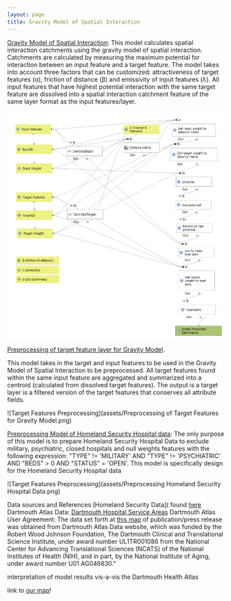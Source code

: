 ```yaml
---
layout: page
title: Gravity Model of Spatial Interaction
---
```


[Gravity Model of Spatial Interaction](C:\github\stevenmontilla.github.io\gravity\models/GravityModel.model3):
This model calculates spatial interaction catchments using the gravity model of spatial interaction.
Catchments are calculated by measuring the maximum potential for interaction between an input feature
and a target feature. The model takes into account three factors that can be customized: attractiveness of target
features (α), friction of distance (β) and emissivity of input features (λ). All input features that have highest
 potential interaction with the same target feature are dissolved into a spatial interaction catchment feature of
  the same layer format as the input features/layer.

![Gravity Model](assets/GravityModelofSpatialInteraction.png)

[Preprocessing of target feature layer for Gravity Model](C:\github\stevenmontilla.github.io\gravity\models/targetFt.model3).

This model takes in the target and input features to be used in the Gravity Model of Spatial Interaction to be preprocessed.
All target features found within the same input feature are aggregated and summarized into a centroid (calculated from dissolved target features).
The output is a target layer is a filtered version of the target features that conserves all attribute fields.

![Target Features Preprocessing](assets/Preprocessing of Target Features for Gravity Model.png)

[Preprocessing Model of Homeland Security Hospital data](C:\github\stevenmontilla.github.io\gravity\models/Homeland.model3):
The only purpose of this model is to prepare Homeland Security Hospital Data to exclude military, psychiatric, closed hospitals and null weights
features with the following expression: "TYPE" != 'MILITARY' AND "TYPE" != 'PSYCHIATRIC' AND "BEDS" > 0 AND "STATUS" = 'OPEN'.
 This model is specifically design for the Homeland Security Hospital data

 ![Target Features Preprocessing](assets/Preprocessing Homeland Security Hospital Data.png)


Data sources and References
[Homeland Security Data]( found [here](https://services1.arcgis.com/Hp6G80Pky0om7QvQ/ArcGIS/rest/services/Hospitals_1/FeatureServer)
Dartmouth Atlas Data:
[Dartmouth Hospital Service Areas](https://atlasdata.dartmouth.edu/downloads/supplemental#boundaries)
Dartmouth Atlas User Agreement:
The data set forth at [this map](assets/) of publication/press
release was obtained from Dartmouth Atlas Data website, which was funded by the Robert Wood Johnson Foundation,
The Dartmouth Clinical and Translational Science Institute, under award number UL1TR001086 from the National Center
for Advancing Translational Sciences (NCATS) of the National Institutes of Health (NIH), and in part, by the National
Institute of Aging, under award number U01 AG046830."


interpretation of model results vis-a-vis the Dartmouth Health Atlas

link to [our map](assets/)!

